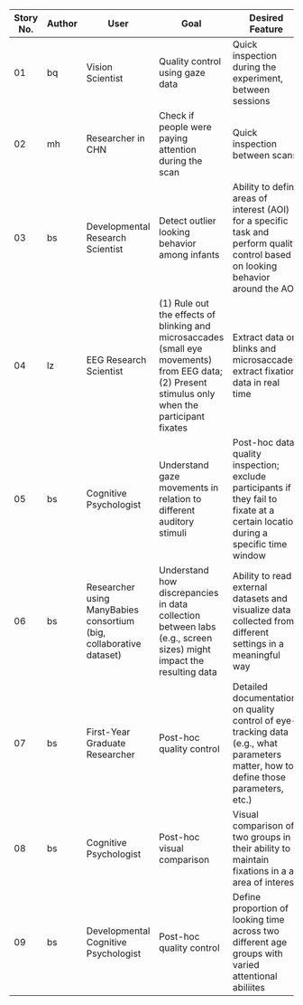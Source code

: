 | Story No. | Author | User | Goal | Desired Feature | Skill Level |
| --- | --- | --- | --- | --- | --- | 
| 01 | bq | Vision Scientist | Quality control using gaze data | Quick inspection during the experiment, between sessions | Basic Python |
| 02 | mh | Researcher in CHN | Check if people were paying attention during the scan | Quick inspection between scans | Minimal command line skills but can follow instructions |
| 03 | bs | Developmental Research Scientist | Detect outlier looking behavior among infants | Ability to define areas of interest (AOI) for a specific task and perform quality control based on looking behavior around the AOI | Varied |
| 04 | lz | EEG Research Scientist | (1) Rule out the effects of blinking and microsaccades (small eye movements) from EEG data; (2) Present stimulus only when the participant fixates | Extract data on blinks and microsaccades; extract fixation data in real time | MATLAB, command line, Jupyter Notebook |
| 05 | bs | Cognitive Psychologist | Understand gaze movements in relation to different auditory stimuli | Post-hoc data quality inspection; exclude participants if they fail to fixate at a certain location during a specific time window | Ability to create specific epochs for gaze data and visualize results in batches | Varied |
| 06 | bs | Researcher using ManyBabies consortium (big, collaborative dataset) | Understand how discrepancies in data collection between labs (e.g., screen sizes) might impact the resulting data | Ability to read external datasets and visualize data collected from different settings in a meaningful way | Some Python and data analysis experience |
| 07 | bs | First-Year Graduate Researcher | Post-hoc quality control | Detailed documentation on quality control of eye-tracking data (e.g., what parameters matter, how to define those parameters, etc.) | Minimal Python |
| 08 | bs | Cognitive Psychologist | Post-hoc visual comparison| Visual comparison of two groups in their ability to maintain fixations in a an area of interest | Intermediate Python |
| 09 | bs | Developmental Cognitive Psychologist | Post-hoc quality control | Define proportion of looking time across two different age groups with varied attentional abiliites | Intermediate Python |
